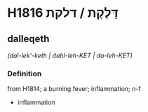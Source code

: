 # H1816 דַּלֶּקֶת / דלקת

## dalleqeth

_(dal-lek'-keth | dahl-leh-KET | da-leh-KET)_

### Definition

 from H1814; a burning fever; inflammation; n-f

- inflammation
